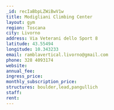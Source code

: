 ```yaml
---
_id: recIaBbpLZWiBwV1w
title: Modigliani Climbing Center
layout: gym
region: Toscana
city: Livorno
address: Via Veterani dello Sport 8
latitude: 43.55494
longitude: 10.343233
email: ramblavertical.livorno@gmail.com
phone: 328 4093174
website: 
annual_fee: 
ingress_price: 
monthly_subscription_price: 
structures: boulder,lead,pangullich
staff: 
rent: 
---
```


